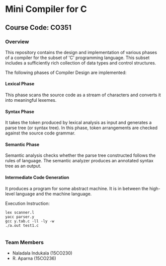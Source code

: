 # Mini Compiler for C

## Course Code: CO351

### Overview

This repository contains the design and implementation of various phases of a compiler for the subset of 'C' programming language. This subset includes a sufficiently rich collection of data types and control structures.

The following phases of Compiler Design are implemented:
#### Lexical Phase
This phase scans the source code as a stream of characters and converts it into meaningful lexemes.

#### Syntax Phase
It takes the token produced by lexical analysis as input and generates a parse tree (or syntax tree). In this phase, token arrangements are checked against the source code grammar.

#### Semantic Phase
Semantic analysis checks whether the parse tree constructed follows the rules of language. The semantic analyzer produces an annotated syntax tree as an output.

#### Intermediate Code Generation
It produces a program for some abstract machine. It is in between the high-level language and the machine language.
 
 Execution Instruction:
 ```
lex scanner.l
yacc parser.y
gcc y.tab.c -ll -ly -w
./a.out test1.c

 
 ```

### Team Members

- Naladala Indukala (15CO230)
- R. Aparna (15CO236)

